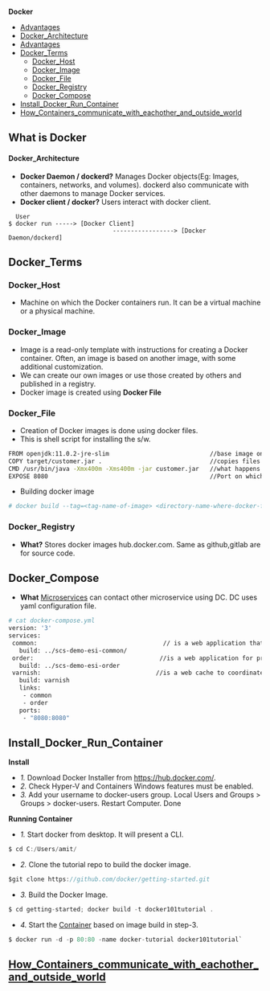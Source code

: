 **Docker**
  - [Advantages](#adv)
  - [Docker_Architecture](#arc)
  - [Advantages](#Advantages)
- [Docker_Terms](#Docker_Terms)
  - [Docker_Host](#Docker_Host)
  - [Docker_Image](#Docker_Image)
  - [Docker_File](#Docker_File)
  - [Docker_Registry](#Docker_Registry)
  - [Docker_Compose](#Docker_Compose)
- [Install_Docker_Run_Container](#Install_Docker_Run_Container)
- [How_Containers_communicate_with_eachother_and_outside_world](#How_Containers_communicate_with_eachother_and_outside_world)

## What is Docker 





#### Docker_Architecture
- **Docker Daemon / dockerd?** Manages Docker objects(Eg: Images, containers, networks, and volumes). dockerd also communicate with other daemons to manage Docker services.
- **Docker client / docker?** Users interact with docker client.
```
  User 
$ docker run -----> [Docker Client]
                             -----------------> [Docker Daemon/dockerd]
```


## Docker_Terms
### Docker_Host 
- Machine on which the Docker containers run. It can be a virtual machine or a physical machine.

### Docker_Image
- Image is a read-only template with instructions for creating a Docker container. Often, an image is based on another image, with some additional customization. 
- We can create our own images or use those created by others and published in a registry.
- Docker image is created using **Docker File**

### Docker_File
- Creation of Docker images is done using docker files.
- This is shell script for installing the s/w.
```bash
FROM openjdk:11.0.2-jre-slim                            //base image on which the installation is based
COPY target/customer.jar .                              //copies files in the Docker image
CMD /usr/bin/java -Xmx400m -Xms400m -jar customer.jar   //what happens when the Docker container is started
EXPOSE 8080                                             //Port on which docker is available
```
- Building docker image
```bash
# docker build --tag=<tag-name-of-image> <directory-name-where-docker-file-is-present>    //docker is command line tool
```

### Docker_Registry
- **What?** Stores docker images hub.docker.com. Same as github,gitlab are for source code.

## Docker_Compose
- **What** [Microservices](/System-Design/Concepts/MicroServices) can contact other microservice using DC. DC uses yaml configuration file.
 ```bash
 # cat docker-compose.yml
 version: '3'
services:
  common:                                   // is a web application that is supposed to deliver common artifacts.
    build: ../scs-demo-esi-common/
  order:                                   //is a web application for processing orders.
    build: ../scs-demo-esi-order
  varnish:                                //is a web cache to coordinate the two web applications.
    build: varnish
    links:
     - common
     - order
    ports:
     - "8080:8080"
 ```

## Install_Docker_Run_Container
**Install**
- *1.* Download Docker Installer from https://hub.docker.com/.
- *2.* Check Hyper-V and Containers Windows features must be enabled.
- *3.* Add your username to docker-users group. Local Users and Groups > Groups > docker-users. Restart Computer. Done

**Running Container**
- *1.* Start docker from desktop. It will present a CLI. 
```c
$ cd C:/Users/amit/
```
- *2.* Clone the tutorial repo to build the docker image. 
```c
$git clone https://github.com/docker/getting-started.git
```
- *3.* Build the Docker Image.  
```c
$ cd getting-started; docker build -t docker101tutorial .
```
- *4.* Start the [Container](../../Containers) based on image build in step-3. 
```c
$ docker run -d -p 80:80 -name docker-tutorial docker101tutorial`
```

## [How_Containers_communicate_with_eachother_and_outside_world](Docker_Networking)
